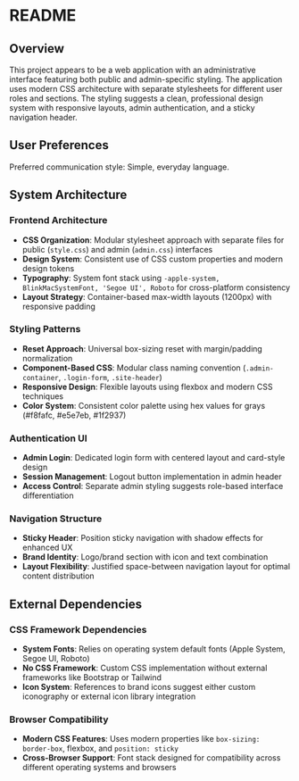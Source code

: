 # README

## Overview

This project appears to be a web application with an administrative interface featuring both public and admin-specific styling. The application uses modern CSS architecture with separate stylesheets for different user roles and sections. The styling suggests a clean, professional design system with responsive layouts, admin authentication, and a sticky navigation header.

## User Preferences

Preferred communication style: Simple, everyday language.

## System Architecture

### Frontend Architecture
- **CSS Organization**: Modular stylesheet approach with separate files for public (`style.css`) and admin (`admin.css`) interfaces
- **Design System**: Consistent use of CSS custom properties and modern design tokens
- **Typography**: System font stack using `-apple-system, BlinkMacSystemFont, 'Segoe UI', Roboto` for cross-platform consistency
- **Layout Strategy**: Container-based max-width layouts (1200px) with responsive padding

### Styling Patterns
- **Reset Approach**: Universal box-sizing reset with margin/padding normalization
- **Component-Based CSS**: Modular class naming convention (`.admin-container`, `.login-form`, `.site-header`)
- **Responsive Design**: Flexible layouts using flexbox and modern CSS techniques
- **Color System**: Consistent color palette using hex values for grays (#f8fafc, #e5e7eb, #1f2937)

### Authentication UI
- **Admin Login**: Dedicated login form with centered layout and card-style design
- **Session Management**: Logout button implementation in admin header
- **Access Control**: Separate admin styling suggests role-based interface differentiation

### Navigation Structure
- **Sticky Header**: Position sticky navigation with shadow effects for enhanced UX
- **Brand Identity**: Logo/brand section with icon and text combination
- **Layout Flexibility**: Justified space-between navigation layout for optimal content distribution

## External Dependencies

### CSS Framework Dependencies
- **System Fonts**: Relies on operating system default fonts (Apple System, Segoe UI, Roboto)
- **No CSS Framework**: Custom CSS implementation without external frameworks like Bootstrap or Tailwind
- **Icon System**: References to brand icons suggest either custom iconography or external icon library integration

### Browser Compatibility
- **Modern CSS Features**: Uses modern properties like `box-sizing: border-box`, flexbox, and `position: sticky`
- **Cross-Browser Support**: Font stack designed for compatibility across different operating systems and browsers